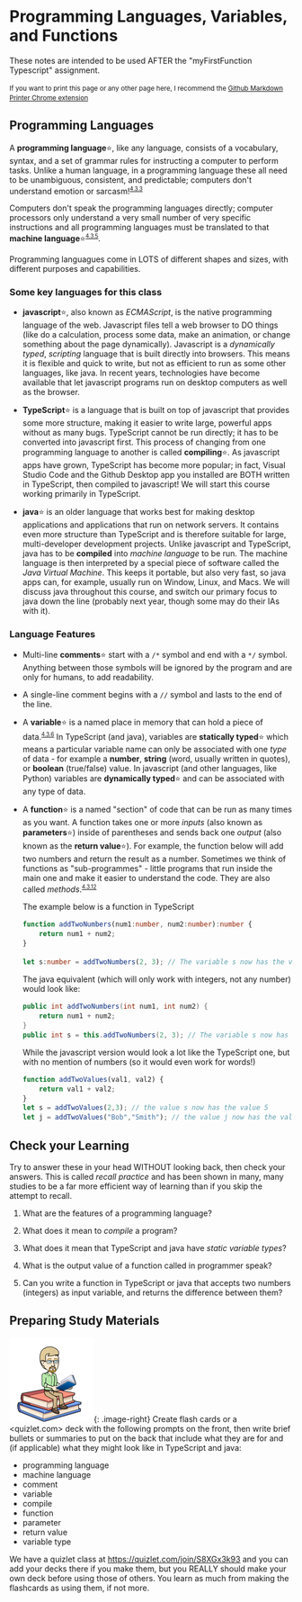 # Programming Languages, Variables, and Functions

These notes are intended to be used AFTER the "myFirstFunction Typescript" assignment. 

<small>If you want to print this page or any other page here, I recommend the [Github Markdown Printer Chrome extension](https://chrome.google.com/webstore/detail/github-markdown-printer/fehpdlpmcegfpbkgcnaleindodeegapk)</small>

## Programming Languages

A **programming language**:star:, like any language, consists of a vocabulary, syntax, and a set of grammar rules for instructing a computer to perform tasks. Unlike a human language, in a programming language these all need to be unambiguous, consistent, and predictable; computers don't understand emotion or sarcasm!<sup><small>[4.3.3](../unit0_resources/syllabus.md#433)</small></sup>

Computers don't speak the programming languages directly; computer processors only understand a very small number of very specific instructions and all programming languages must be translated to that **machine language**:star:<sup><small>[4.3.5](../unit0_resources/syllabus.md#435)</small></sup>. 

Programming languagues come in LOTS of different shapes and sizes, with different purposes and capabilities. 

### Some key languages for this class
  
* **javascript**:star:, also known as *ECMAScript*, is the native programming language of the web. Javascript files tell a web browser to DO things (like do a calculation, process some data, make an animation, or change something about the page dynamically). Javascript is a *dynamically typed*, *scripting* language that is built directly into browsers. This means it is flexible and quick to write, but not as efficient to run as some other languages, like java. In recent years, technologies have become available that let javascript programs run on desktop computers as well as the browser.
 
* **TypeScript**:star: is a language that is built on top of javascript that provides some more structure, making it easier to write large, powerful apps without as many bugs. TypeScript cannot be run directly; it has to be converted into javascript first. This process of changing from one programming language to another is called **compiling**:star:. As javascript apps have grown, TypeScript has become more popular; in fact, Visual Studio Code and the Github Desktop app you installed are BOTH written in TypeScript, then compiled to javascript! We will start this course working primarily in TypeScript.

* **java**:star: is an older language that works best for making desktop applications and applications that run on network servers. It contains even more structure than TypeScript and is therefore suitable for large, multi-developer development projects. Unlike javascript and TypeScript, java has to be **compiled** into *machine language* to be run. The machine language is then interpreted by a special piece of software called the *Java Virtual Machine*. This keeps it portable, but also very fast, so java apps can, for example, usually run on Window, Linux, and Macs. We will discuss java throughout this course, and switch our primary focus to java down the line (probably next year, though some may do their IAs with it).
  
### Language Features

* Multi-line **comments**:star: start with a `/*` symbol and end with a `*/` symbol. Anything between those symbols will be ignored by the program and are only for humans, to add readability.
  
* A single-line comment begins with a `//` symbol and lasts to the end of the line.
  
* A **variable**:star: is a named place in memory that can hold a piece of data.<sup><small>[4.3.6](../unit0_resources/syllabus.md#436)</small></sup> In TypeScript (and java), variables are **statically typed**:star: which means a particular variable name can only be associated with one *type* of data - for example a **number**, **string** (word, usually written in quotes), or **boolean** (true/false) value. In javascript (and other languages, like Python) variables are **dynamically typed**:star: and can be associated with any type of data. 
  
* A **function**:star: is a named "section" of code that can be run as many times as you want. A function takes one or more *inputs* (also known as **parameters**:star:) inside of parentheses and sends back one *output* (also known as the **return value**:star:). For example, the function below will add two numbers and return the result as a number. Sometimes we think of functions as "sub-programmes" - little programs that run inside the main one and make it easier to understand the code. They are also called *methods*.<sup><small>[4.3.12](../unit0_resources/syllabus.md#4312)</small></sup>

    The example below is a function in TypeScript
  
    ```ts
    function addTwoNumbers(num1:number, num2:number):number {
        return num1 + num2;
    }

    let s:number = addTwoNumbers(2, 3); // The variable s now has the value 5
    ```

    The java equivalent (which will only work with integers, not any number) would look like:

    ```java
    public int addTwoNumbers(int num1, int num2) {
        return num1 + num2;
    }
    public int s = this.addTwoNumbers(2, 3); // The variable s now has the value 5
    ```

    While the javascript version would look a lot like the TypeScript one, but with no mention of numbers (so it would even work for words!)
    
    ```js
    function addTwoValues(val1, val2) {
        return val1 + val2;
    }
    let s = addTwoValues(2,3); // the value s now has the value 5
    let j = addTwoValues("Bob","Smith"); // the value j now has the value "BobSmith"
    ```

## Check your Learning
Try to answer these in your head WITHOUT looking back, then check your answers. This is called *recall practice* and has been shown in many, many studies to be a far more efficient way of learning than if you skip the attempt to recall.

1. What are the features of a programming language?

2. What does it mean to *compile* a program?

3. What does it mean that TypeScript and java have *static variable types*?

4. What is the output value of a function called in programmer speak?

5. Can you write a function in TypeScript or java that accepts two numbers (integers) as input variable, and returns the difference between them?

## Preparing Study Materials

![Bitmoji Books](media/00/bitmoji_books.png){: .image-right}
Create flash cards or a <quizlet.com> deck with the following prompts on the front, then write brief bullets or summaries to put on the back that include what they are for and (if applicable) what they might look like in TypeScript and java:

* programming language
* machine language
* comment
* variable
* compile
* function
* parameter
* return value
* variable type

We have a quizlet class at <https://quizlet.com/join/S8XGx3k93> and you can add your decks there if you make them, but you REALLY should make your own deck before using those of others. You learn as much from making the flashcards as using them, if not more.